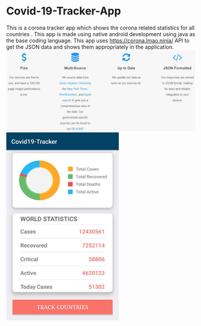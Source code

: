 # Covid-19-Tracker-App
This is a corona tracker app which shows the corona related statistics for all countries .
This app is made using native android development using java as the base coding language.
This app uses https://corona.lmao.ninja/ API to get the JSON data and shows them appropriately in the application.
![About API](img1.JPG)
<img src="img2.jpeg" height="500px" width="300px">


